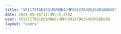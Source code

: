 ```yaml
---
title: "SP1172T8E1EQ1MNW9E46MPS91X7D02S45GM1BNGX0"
date: 2024-05-06T11:49:45.350Z
user: SP1172T8E1EQ1MNW9E46MPS91X7D02S45GM1BNGX0
layout: "users"
---
```

    